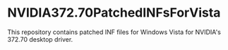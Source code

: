 # NVIDIA372.70PatchedINFsForVista
This repository contains patched INF files for Windows Vista for NVIDIA's 372.70 desktop driver.
